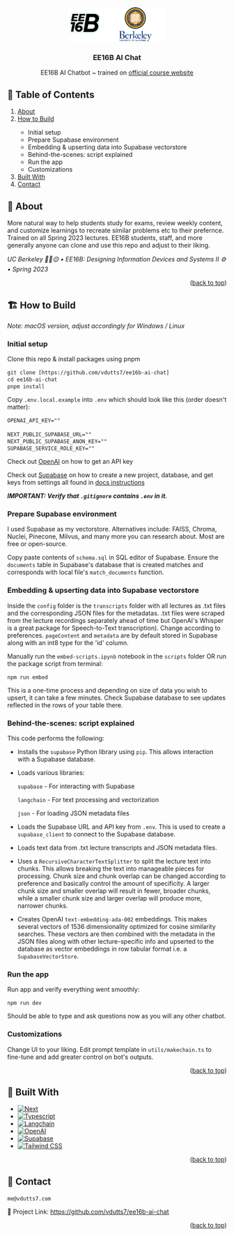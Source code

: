 <!-- PROJECT LOGO -->
<br />
<div align="center">
    <img src="https://github.com/vdutts7/ee16b-ai-chat/blob/main/public/ee16b.png" alt="Logo" width="80" height="80">
    <img src="https://github.com/vdutts7/ee16b-ai-chat/blob/main/public/UC-Berkeley-Emblem.png" alt="Logo" width="140" height="80">
  </a>
  <h3 align="center">EE16B AI Chat</h3>
  <p align="center">
    EE16B AI Chatbot ~ trained on <a href="https://eecs16b.org/">official course website</a>
  </p>
</div>

<!-- TABLE OF CONTENTS -->
## 📖 Table of Contents
  <ol>
    <li><a href="#about">About</a></li>
    <li><a href="#how-to-build">How to Build</a></li>
        <ul>
             <li>Initial setup</li>
             <li>Prepare Supabase environment</li>
             <li>Embedding & upserting data into Supabase vectorstore</li>
             <li>Behind-the-scenes: script explained</li>
             <li>Run the app</li>
             <li>Customizations</li>
        </ul>
    <li><a href="#built-with">Built With</a></li>
    <li><a href="#contact">Contact</a></li>
  </ol>



<!-- ABOUT -->
## 📝 About

More natural way to help students study for exams, review weekly content, and customize learnings to recreate similar problems etc to their prefernce. Trained on all Spring 2023 lectures. EE16B students, staff, and more generally anyone can clone and use this repo and adjust to their liking.

_UC Berkeley 🐻🔵🟡 • EE16B: Designing Information Devices and Systems II ⚙️ • Spring 2023_ 

<p align="right">(<a href="#readme-top">back to top</a>)</p> 

## 🏗️ How to Build 

_Note: macOS version, adjust accordingly for Windows / Linux_

### Initial setup

Clone this repo & install packages using pnpm

```
git clone [https://github.com/vdutts7/ee16b-ai-chat]
cd ee16b-ai-chat
pnpm install
```

Copy `.env.local.example` into `.env` which should look like this (order doesn't matter):

```
OPENAI_API_KEY=""

NEXT_PUBLIC_SUPABASE_URL=""
NEXT_PUBLIC_SUPABASE_ANON_KEY=""
SUPABASE_SERVICE_ROLE_KEY=""
```

Check out [OpenAI](https://help.openai.com/en/articles/4936850-where-do-i-find-my-secret-api-key) on how to get an API key

Check out [Supabase](https://supabase.com/) on how to create a new project, database, and get keys from settings all found in [docs instructions](https://supabase.com/docs)

_**IMPORTANT: Verify that `.gitignore` contains `.env` in it.**_


### Prepare Supabase environment

I used Supabase as my vectorstore. Alternatives include: FAISS, Chroma, Nuclei, Pinecone, Milvus, and many more you can research about. Most are free or open-source. 

Copy paste contents of `schema.sql` in SQL editor of Supabase. Ensure the `documents` table in Supabase's database that is created matches and corresponds with local file's `match_documents` function.


### Embedding & upserting data into Supabase vectorstore

Inside the `config` folder is the `transcripts` folder with all lectures as .txt files and the corresponding JSON files for the metadatas. .txt files were scraped from the lecture recordings separately ahead of time but OpenAI's Whisper is a great package for Speech-to-Text transcription). Change according to preferences. `pageContent` and `metadata` are by default stored in Supabase along with an int8 type for the 'id' column.

Manually run the `embed-scripts.ipynb` notebook in the `scripts` folder OR run the package script from terminal:

```
npm run embed
```

This is a one-time process and depending on size of data you wish to upsert, it can take a few minutes. Check Supabase database to see updates reflected in the rows of your table there.


### Behind-the-scenes: script explained

This code performs the following:

- Installs the `supabase` Python library using `pip`. This allows interaction with a Supabase database.
- Loads various libraries:

    `supabase` - For interacting with Supabase
    
    `langchain` - For text processing and vectorization

    `json` - For loading JSON metadata files

- Loads the Supabase URL and API key from `.env`. This is used to create a `supabase_client` to connect to the Supabase database.
- Loads text data from .txt lecture transcripts and JSON metadata files.
- Uses a `RecursiveCharacterTextSplitter` to split the lecture text into chunks. This allows breaking the text into manageable pieces for processing. Chunk size and chunk overlap can be changed according to preference and basically control the amount of specificity. A larger chunk size and smaller overlap will result in fewer, broader chunks, while a smaller chunk size and larger overlap will produce more, narrower chunks.
- Creates OpenAI `text-embedding-ada-002` embeddings. This makes several vectors of 1536 dimensionality optimized for cosine similarity searches. These vectors are then combined with the metadata in the JSON files along with other lecture-specific info and upserted to the database as vector embeddings in row tabular format i.e. a `SupabaseVectorStore`.


### Run the app

Run app and verify everything went smoothly:

```
npm run dev
```

Should be able to type and ask questions now as you will any other chatbot.


### Customizations

Change UI to your liking. 
Edit prompt template in `utils/makechain.ts` to fine-tune and add greater control on bot's outputs.

<p align="right">(<a href="#readme-top">back to top</a>)</p>


<!-- BUILT WITH -->
## 🔧 Built With
* [![Next][Next]][Next-url]
* [![Typescript][Typescript]][Typescript-url]
* [![Langchain][Langchain]][Langchain-url]
* [![OpenAI][OpenAI]][OpenAI-url]
* [![Supabase][Supabase]][Supabase-url]
* [![Tailwind CSS][TailwindCSS]][TailwindCSS-url]

<p align="right">(<a href="#readme-top">back to top</a>)</p>


<!-- CONTACT -->
## 👤 Contact

`me@vdutts7.com` 

🔗 Project Link: https://github.com/vdutts7/ee16b-ai-chat

<p align="right">(<a href="#readme-top">back to top</a>)</p>


<!-- MARKDOWN LINKS & IMAGES -->
<!-- https://www.markdownguide.org/basic-syntax/#reference-style-links -->


[Next]: https://img.shields.io/badge/next.js-000000?style=for-the-badge&logo=nextdotjs&logoColor=white
[Next-url]: https://nextjs.org/

[Langchain]: https://img.shields.io/badge/🦜🔗Langchain-DD0031?style=for-the-badge&color=<brightgreen>
[Langchain-url]: https://langchain.com/

[TailwindCSS]: https://img.shields.io/badge/Tailwind_CSS-38B2AC?style=for-the-badge&logo=tailwind-css&logoColor=skyblue&color=0A192F
[TailwindCSS-url]: https://tailwindcss.com/

[OpenAI]: https://img.shields.io/badge/OpenAI%20ada--002%20GPT--3-0058A0?style=for-the-badge&logo=openai&logoColor=white&color=black
[OpenAI-url]: https://openai.com/

[TypeScript]: https://img.shields.io/badge/TypeScript-007ACC?style=for-the-badge&logo=typescript&logoColor=white
[Typescript-url]: https://www.typescriptlang.org/

[Supabase]: https://img.shields.io/badge/Supabase%20pgvector-FFCA28?style=for-the-badge&logo=Supabase&logoColor=49E879&color=black
[Supabase-url]: https://Supabase.com/
